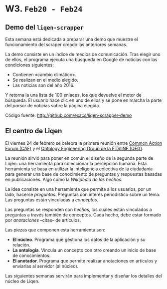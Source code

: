 # W3. `Feb20 - Feb24`

## Demo del `liqen-scrapper`

Esta semana está dedicada a preparar una demo que muestre el funcionamiento del scraper creado las anteriores semanas.

La demo consiste en un índice de medios de comunicación. Tras elegir uno de ellos, el programa ejecuta una búsqueda en Google de noticias con las condiciones siguientes:

-  Contienen «cambio climático».
-  Se realizan en el medio elegido.
-  Las noticias son del año 2016.

Y retorna la una lista de 100 enlaces, los que devuelve el motor de búsqueda. El usuario hace clic en uno de ellos y se pone en marcha la parte del *parser* de noticias sobre la página elegida.

Código fuente: http://github.com/exacs/liqen-scrapper-demo

## El centro de Liqen

El viernes 24 de febrero se celebra la primera reunión entre [Common Action Forum (CAF)](http://commonactionforum.net) y el [Ontology Engineering Group de la ETSIINF (OEG)](http://www.oeg-upm.net).

La reunión sirvió para poner en común el diseño de la segunda parte de Liqen: una herramienta para coleccionar la percepción humana. Esta herramienta se basa en utilizar la inteligencia colectiva de la ciudadanía para generar una base de conocimiento de preguntas y respuestas basadas en publicaciones. Algo como la *Wikipedia de los hechos*.

La idea consiste en una herramienta que permita a los usuarios, por un lado, hacerse *preguntas*. Preguntas con interés periodístico sobre un tema. Las preguntas están vinculadas a *conceptos*.

Las preguntas se responden con *hechos*, los cuales están vinculados a preguntas a través también de conceptos. Cada hecho, debe estar formado por *anotaciones* –citas– de artículos.

Las piezas que componen esta herramienta son:

- **El núcleo**. Programa que gestiona los datos de la aplicación y su relación.
- **La ontología**. Vincula un concepto con otro creando un inicio de base de conocimientos.
- **El anotador**. Programa que permite realizar anotaciones en artículos y enviarlas al servidor (al núcleo).

Las siguientes semanas servirán para implementar y diseñar los detalles del núcleo de Liqen.
